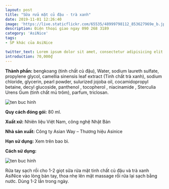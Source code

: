 ```yaml
---
layout: post
title: "Sữa rửa mặt củ đậu - trà xanh"
date: 2019-11-01 12:26:40
image: 'https://live.staticflickr.com/65535/48999798112_853627969e_b.jpg'
description: Điện thoại giao ngay 090 268 3189
category: 'AsiNice'
tags:
- SP khác của AsiNice

twitter_text: Lorem ipsum dolor sit amet, consectetur adipisicing elit.
introduction: 70,000₫
---
```


**Thành phần:** bengkoang (tinh chất củ đậu), Water, sodium laureth sulfate, propylene glycol, camellia sinensis leaf extract (Tinh chất trà xanh), sodium chloride, glycerin, pearl powder, sulurized jojoba oil, cocamidopropyl betaine, decyl glucoside, panthenol , tocopherol , niacinamide , Sterculia Urens Gum (tinh chất mủ trôm), parfum, triclosan.

![ten buc hinh](https://live.staticflickr.com/65535/50572904942_43f57d48f4_b.jpg "ten buc hinh")

**Quy cách đóng gói:** 80 ml.

**Xuất xứ:** Nhiên liệu Việt Nam, công nghệ Nhật Bản

**Nhà sản xuất:** Công ty Asian Way – Thương hiệu Asinice 

**Hạn sử dụng:** Xem trên bao bì.

**Cách sử dụng:**

![ten buc hinh](https://live.staticflickr.com/65535/48999589886_48690b240c_b.jpg "ten buc hinh")

Rửa tay sạch rồi cho 1-2 giọt sữa rửa mặt tinh chất củ đậu và trà xanh AsiNice vào lòng bàn tay, thoa nhẹ lên mặt massage rồi rửa lại sạch bằng nước. Dùng 1-2 lần trong ngày.